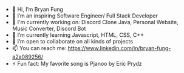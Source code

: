 - 👋 Hi, I’m Bryan Fung
- 👀 I’m an inspiring Software Engineer/ Full Stack Developer
- 🧠 I'm currently working on: Discord Clone Java, Personal Website, Music Converter, Discord Bot
- 🌱 I’m currently learning Javascript, HTML, CSS, C++
- 💞️ I’m open to collaborate on all kinds of projects
- 📫 You can reach me: https://www.linkedin.com/in/bryan-fung-a2a089256/ 
- ⚡ Fun fact: My favorite song is Pjanoo by Eric Prydz

<!---
Keepas3/Keepas3 is a ✨ special ✨ repository because its `README.md` (this file) appears on your GitHub profile.
You can click the Preview link to take a look at your changes.
--->
